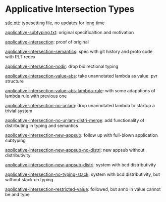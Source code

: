 # Applicative Intersection Types

[stlc.ott](stlc.ott): typesetting file, no updates for long time

[applicative-subtyping.txt](applicative-subtyping.txt): original specificaltion and motivation

[applicative-intersection](applicative-intersection): proof of original

[applicative-intersection-semantics](https://github.com/juniorxxue/applicative-intersection-semantics): spec with git history and proto code with PLT redex

[applicative-intersection-nodir](applicative-intersection-nodir): drop bidirectional typing

[applicative-intersection-value-abs](applicative-intersection-value-abs): take unannotated lambda as value: pvr structure

[applicative-intersection-value-abs-lambda-rule](applicative-intersection-value-abs-lambda-rule): with some adapations of lambda rule with previous one

[applicative-intersection-no-unlam](applicative-intersection-no-unlam): drop unannotated lambda to startup a trivial system

[applicative-intersection-no-unlam-distri-merge](applicative-intersection-no-unlam-distri-merge): add functionality of distirbuting in typing and semantics

[applicative-intersection-new-appsub](applicative-intersection-new-appsub): follow up with full-blown application subtyping

[applicative-intersection-new-appsub-no-distri](applicative-intersection-new-appsub-no-distri): new appsub without distributivity

[applicative-intersection-new-appsub-distri](applicative-intersection-new-appsub-distri): system with bcd distributivity

[applicative-intersection-no-typing-stack](applicative-intersection-no-typing-stack): system with bcd distributivity, but without stack on typing

[applicative-intersection-restricted-value](applicative-intersection-restricted-value): followed, but anno in value cannot be and type
